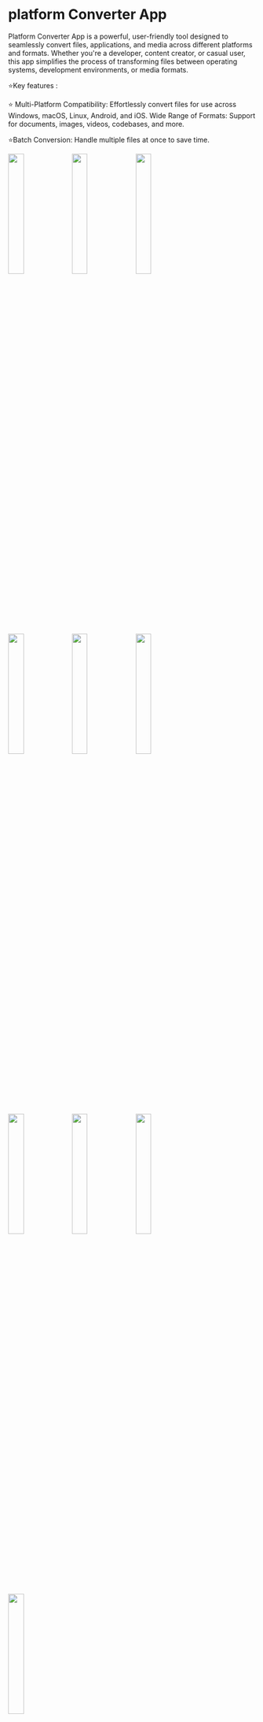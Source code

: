 

# platform Converter App
Platform Converter App is a powerful, user-friendly tool designed to seamlessly convert files, applications, and media across different platforms and formats. Whether you're a developer, content creator, or casual user, this app simplifies the process of transforming files between operating systems, development environments, or media formats.

⭐Key features :

⭐ Multi-Platform Compatibility:
Effortlessly convert files for use across Windows, macOS, Linux, Android, and iOS.
Wide Range of Formats:
Support for documents, images, videos, codebases, and more.

⭐Batch Conversion:
Handle multiple files at once to save time.


<img src= "https://github.com/user-attachments/assets/b3e46dd6-200a-4a51-89de-32e5172bea5f" height=25% width=25%>
<img src= "https://github.com/user-attachments/assets/63ed08f5-9347-4a7a-99fc-af0a5ca9cf17"height=25% width=25%>
<img src= "https://github.com/user-attachments/assets/9daac90a-2d81-4312-b60a-03671039e4a1"height=25% width=25%>
<img src= "https://github.com/user-attachments/assets/2b1ae7ce-9669-44bf-b5cd-0a88e34d31d1"height=25% width=25%>
<img src= "https://github.com/user-attachments/assets/57139ad2-1700-4212-92d0-ab0ad54516ea"height=25% width=25%>
<img src= "https://github.com/user-attachments/assets/2f6e11b1-58e3-42a8-83c4-581b3f4a9dfb"height=25% width=25%>
<img src= "https://github.com/user-attachments/assets/35074f71-c550-440c-8b95-0b78deb95287"height=25% width=25%>
<img src= "https://github.com/user-attachments/assets/7f5cda00-014e-4c92-9c38-e286a8519e06"height=25% width=25%>
<img src= "https://github.com/user-attachments/assets/c7be542d-598d-4899-9f62-eafde33305d6"height=25% width=25%>
<img src= "https://github.com/user-attachments/assets/3898ec23-efff-4f9e-9889-6b3dc5d88673"height=25% width=25%>

https://github.com/user-attachments/assets/f242c62d-b9eb-4db4-8239-7cc7b912e5bb



